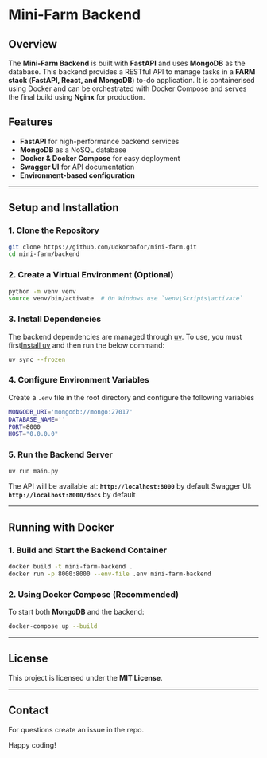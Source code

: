 # Mini-Farm Backend

## Overview
The **Mini-Farm Backend** is built with **FastAPI** and uses **MongoDB** as the database. This backend provides a RESTful API to manage tasks in a **FARM stack** (**FastAPI, React, and MongoDB**) to-do application. It is containerised using Docker and can be orchestrated with Docker Compose and serves the final build using **Nginx** for production.

## Features
- **FastAPI** for high-performance backend services
- **MongoDB** as a NoSQL database
- **Docker & Docker Compose** for easy deployment
- **Swagger UI** for API documentation
- **Environment-based configuration**

---

## Setup and Installation

### 1. Clone the Repository
```sh
git clone https://github.com/Uokoroafor/mini-farm.git
cd mini-farm/backend
```

### 2. Create a Virtual Environment (Optional)
```sh
python -m venv venv
source venv/bin/activate  # On Windows use `venv\Scripts\activate`
```

### 3. Install Dependencies
The backend dependencies are managed through [uv](https://docs.astral.sh/uv/getting-started/). To use, you must first[Install uv](https://docs.astral.sh/uv/getting-started/installation/) and then run the below command:
```sh
uv sync --frozen
```

### 4. Configure Environment Variables
Create a `.env` file in the root directory and configure the following variables
```sh
MONGODB_URI='mongodb://mongo:27017'
DATABASE_NAME=''
PORT=8000
HOST="0.0.0.0"
```

### 5. Run the Backend Server
```sh
uv run main.py
```

The API will be available at: **`http://localhost:8000`** by default 
Swagger UI: **`http://localhost:8000/docs`** by default

---
## Running with Docker

### 1. Build and Start the Backend Container
```sh
docker build -t mini-farm-backend .
docker run -p 8000:8000 --env-file .env mini-farm-backend
```

### 2. Using Docker Compose (Recommended)
To start both **MongoDB** and the backend:
```sh
docker-compose up --build
```
---

## License
This project is licensed under the **MIT License**.

---

## Contact
For questions create an issue in the repo.

Happy coding!

